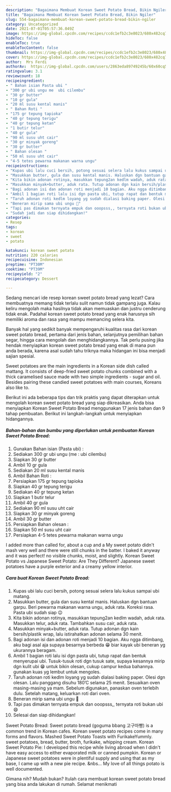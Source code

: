 ```yaml
---
description: "Bagaimana Membuat Korean Sweet Potato Bread, Bikin Ngiler"
title: "Bagaimana Membuat Korean Sweet Potato Bread, Bikin Ngiler"
slug: 554-bagaimana-membuat-korean-sweet-potato-bread-bikin-ngiler
category: Uncategorized
date: 2021-07-01T05:57:36.049Z
image: https://img-global.cpcdn.com/recipes/ccdc1efb2c3e8023/680x482cq70/korean-sweet-potato-bread-foto-resep-utama.jpg
hideToc: false
enableToc: true
enableTocContent: false
thumbnail: https://img-global.cpcdn.com/recipes/ccdc1efb2c3e8023/680x482cq70/korean-sweet-potato-bread-foto-resep-utama.jpg
cover: https://img-global.cpcdn.com/recipes/ccdc1efb2c3e8023/680x482cq70/korean-sweet-potato-bread-foto-resep-utama.jpg
author:  Mrs Ferdi
authorAv:  https://img-global.cpcdn.com/users/2863eda89749245b/60x60cq50/avatar.jpg
ratingvalue: 3.1
reviewcount: 18
recipeingredient:
- " Bahan isian Pasta ubi "
- "300 gr ubi ungu me  ubi cilembu"
- "30 gr butter"
- "10 gr gula"
- "20 ml susu kental manis"
- " Bahan Roti "
- "175 gr tepung tapioka"
- "40 gr tepung terigu"
- "40 gr tepung ketan"
- "1 butir telur"
- "40 gr gula"
- "90 ml susu uht cair"
- "30 gr minyak goreng"
- "30 gr butter"
- " Bahan olesan "
- "50 ml susu uht cair"
- "4-5 tetes pewarna makanan warna ungu"
recipeinstructions:
- "Kupas ubi lalu cuci bersih, potong sesuai selera lalu kukus sampai ubi matang."
- "Masukkan butter, gula dan susu kental manis. Haluskan dgn bantuan garpu. Beri pewarna makanan warna ungu, aduk rata. Koreksi rasa. Pasta ubi sudah siap 😉"
- "Kita bikin adonan rotinya, masukkan tepung2an kedlm wadah, aduk rata. Masukkan telur, aduk rata. Tambahkan susu cair, aduk rata."
- "Masukkan minyak+butter, aduk rata. Tutup adonan dgn kain bersih/plastik wrap, lalu istirahatkan adonan selama 30 menit."
- "Bagi adonan isi dan adonan roti menjadi 10 bagian. Aku ngga ditimbang, aku bagi asal aja supaya besarnya berbeda 😁 biar kayak ubi beneran yg ukurannya beragam."
- "Ambil 1 bagian roti lalu isi dgn pasta ubi, tutup rapat dan bentuk menyerupai ubi. Tusuk-tusuk roti dgn tusuk sate, supaya kesannya mirip dgn kulit ubi 😁 untuk bikin olesan, cukup campur kedua bahannya. gunakan kuas yg lembut untuk mengoles."
- "Taruh adonan roti kedlm loyang yg sudah dialasi baking paper. Olesi dgn olesan. Lalu panggang disuhu 180’C selama 25 menit. Sesuaikan oven masing-masing ya mam. Sebelum digunakan, panaskan oven terlebih dulu. Setelah matang, keluarkan roti dari oven."
- "Beneran mirip sama ubi ungu 🤩"
- "Tapi pas dimakan ternyata empuk dan ooopsss,, ternyata roti bukan ubi 😄"
- "Sudah jadi dan siap dihidangkan!"
categories:
- Resep
tags:
- korean
- sweet
- potato

katakunci: korean sweet potato 
nutrition: 220 calories
recipecuisine: Indonesian
preptime: "PT30M"
cooktime: "PT39M"
recipeyield: "2"
recipecategory: Dessert

---
```



Sedang mencari ide resep korean sweet potato bread yang lezat? Cara membuatnya memang tidak terlalu sulit namun tidak gampang juga. Kalau keliru mengolah maka hasilnya tidak akan memuaskan dan justru cenderung tidak enak. Padahal korean sweet potato bread yang enak harusnya sih memiliki aroma dan rasa yang mampu memancing selera kita.


Banyak hal yang sedikit banyak mempengaruhi kualitas rasa dari korean sweet potato bread, pertama dari jenis bahan, selanjutnya pemilihan bahan segar, hingga cara mengolah dan menghidangkannya. Tak perlu pusing jika hendak menyiapkan korean sweet potato bread yang enak di mana pun anda berada, karena asal sudah tahu triknya maka hidangan ini bisa menjadi sajian spesial.

Sweet potatoes are the main ingredients in a Korean side dish called mattang. It consists of deep-fried sweet potato chunks combined with a thick caramelised sauce made with two simple ingredients - sugar and oil. Besides pairing these candied sweet potatoes with main courses, Koreans also like to.


Berikut ini ada beberapa tips dan trik praktis yang dapat diterapkan untuk mengolah korean sweet potato bread yang siap dikreasikan. Anda bisa menyiapkan Korean Sweet Potato Bread menggunakan 17 jenis bahan dan 9 tahap pembuatan. Berikut ini langkah-langkah untuk menyiapkan hidangannya.

<!--inarticleads1-->

##### Bahan-bahan dan bumbu yang diperlukan untuk pembuatan Korean Sweet Potato Bread:

1. Gunakan  Bahan isian (Pasta ubi) :
1. Sediakan 300 gr ubi ungu (me : ubi cilembu)
1. Siapkan 30 gr butter
1. Ambil 10 gr gula
1. Sediakan 20 ml susu kental manis
1. Ambil  Bahan Roti :
1. Persiapkan 175 gr tepung tapioka
1. Siapkan 40 gr tepung terigu
1. Sediakan 40 gr tepung ketan
1. Siapkan 1 butir telur
1. Ambil 40 gr gula
1. Sediakan 90 ml susu uht cair
1. Siapkan 30 gr minyak goreng
1. Ambil 30 gr butter
1. Persiapkan  Bahan olesan :
1. Siapkan 50 ml susu uht cair
1. Persiapkan 4-5 tetes pewarna makanan warna ungu


I added more than called for, about a cup and a My sweet potato didn&#39;t mash very well and there were still chunks in the batter. I baked it anyway and it was perfect! no visible chunks, moist, and slightly. Korean Sweet Potato vs Japanese Sweet Potato: Are They Different? Japanese sweet potatoes have a purple exterior and a creamy yellow interior. 

<!--inarticleads2-->

##### Cara buat Korean Sweet Potato Bread:

1. Kupas ubi lalu cuci bersih, potong sesuai selera lalu kukus sampai ubi matang.
1. Masukkan butter, gula dan susu kental manis. Haluskan dgn bantuan garpu. Beri pewarna makanan warna ungu, aduk rata. Koreksi rasa. Pasta ubi sudah siap 😉
1. Kita bikin adonan rotinya, masukkan tepung2an kedlm wadah, aduk rata. Masukkan telur, aduk rata. Tambahkan susu cair, aduk rata.
1. Masukkan minyak+butter, aduk rata. Tutup adonan dgn kain bersih/plastik wrap, lalu istirahatkan adonan selama 30 menit.
1. Bagi adonan isi dan adonan roti menjadi 10 bagian. Aku ngga ditimbang, aku bagi asal aja supaya besarnya berbeda 😁 biar kayak ubi beneran yg ukurannya beragam.
1. Ambil 1 bagian roti lalu isi dgn pasta ubi, tutup rapat dan bentuk menyerupai ubi. Tusuk-tusuk roti dgn tusuk sate, supaya kesannya mirip dgn kulit ubi 😁 untuk bikin olesan, cukup campur kedua bahannya. gunakan kuas yg lembut untuk mengoles.
1. Taruh adonan roti kedlm loyang yg sudah dialasi baking paper. Olesi dgn olesan. Lalu panggang disuhu 180’C selama 25 menit. Sesuaikan oven masing-masing ya mam. Sebelum digunakan, panaskan oven terlebih dulu. Setelah matang, keluarkan roti dari oven.
1. Beneran mirip sama ubi ungu 🤩
1. Tapi pas dimakan ternyata empuk dan ooopsss,, ternyata roti bukan ubi 😄
1. Selesai dan siap dihidangkan!

Sweet Potato Bread: Sweet potato bread (goguma bbang 고구마빵) is a common trend in Korean cafes. Korean sweet potato recipes come in many forms and flavors. Mashed Sweet Potato Toasts with FurikakeYummly. sweet potatoes, bread, butter, broth, furikake, whipping cream. Korean Sweet Potato Pie: I developed this recipe while living abroad when I didn&#39;t have easy access to either evaporated milk or canned pumpkin. Korean or Japanese sweet potatoes were in plentiful supply and using that as my base, I came up with a new pie recipe. &amp;nbs… My love of all things potato is well documented. 

Gimana nih? Mudah bukan? Itulah cara membuat korean sweet potato bread yang bisa anda lakukan di rumah. Selamat menikmati
